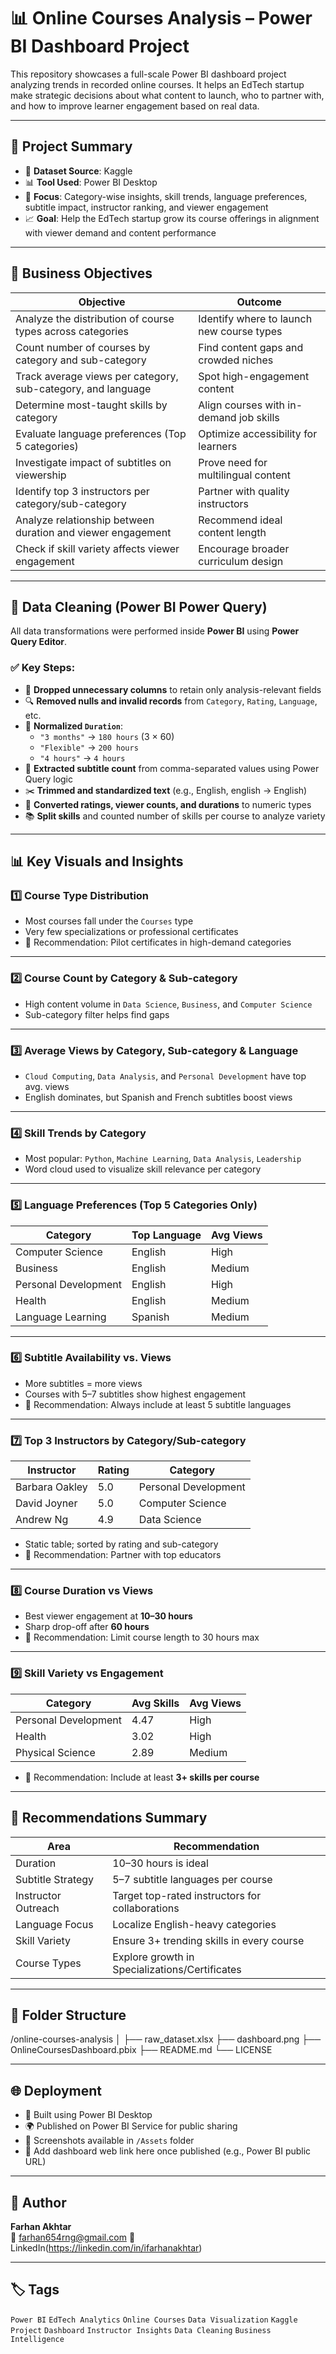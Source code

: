 # 📊 Online Courses Analysis – Power BI Dashboard Project

This repository showcases a full-scale Power BI dashboard project analyzing trends in recorded online courses. It helps an EdTech startup make strategic decisions about what content to launch, who to partner with, and how to improve learner engagement based on real data.

---

## 🧠 Project Summary

- 📁 **Dataset Source**: Kaggle
- 📊 **Tool Used**: Power BI Desktop
- 📌 **Focus**: Category-wise insights, skill trends, language preferences, subtitle impact, instructor ranking, and viewer engagement
- 📈 **Goal**: Help the EdTech startup grow its course offerings in alignment with viewer demand and content performance

---

## 🎯 Business Objectives

| Objective                                                                          | Outcome                                                         |
|------------------------------------------------------------------------------------|------------------------------------------------------------------|
| Analyze the distribution of course types across categories                        | Identify where to launch new course types                        |
| Count number of courses by category and sub-category                              | Find content gaps and crowded niches                             |
| Track average views per category, sub-category, and language                      | Spot high-engagement content                                     |
| Determine most-taught skills by category                                          | Align courses with in-demand job skills                          |
| Evaluate language preferences (Top 5 categories)                                  | Optimize accessibility for learners                              |
| Investigate impact of subtitles on viewership                                     | Prove need for multilingual content                              |
| Identify top 3 instructors per category/sub-category                              | Partner with quality instructors                                 |
| Analyze relationship between duration and viewer engagement                       | Recommend ideal content length                                   |
| Check if skill variety affects viewer engagement                                  | Encourage broader curriculum design                              |

---

## 🧹 Data Cleaning (Power BI Power Query)

All data transformations were performed inside **Power BI** using **Power Query Editor**.

### ✅ Key Steps:
- 🔻 **Dropped unnecessary columns** to retain only analysis-relevant fields
- 🔍 **Removed nulls and invalid records** from `Category`, `Rating`, `Language`, etc.
- 🔄 **Normalized `Duration`**:
  - `"3 months"` → `180 hours` (3 × 60)
  - `"Flexible"` → `200 hours`
  - `"4 hours"` → `4 hours`
- 💬 **Extracted subtitle count** from comma-separated values using Power Query logic
- ✂️ **Trimmed and standardized text** (e.g., English, english → English)
- 🔢 **Converted ratings, viewer counts, and durations** to numeric types
- 📚 **Split skills** and counted number of skills per course to analyze variety

---

## 📊 Key Visuals and Insights

### 1️⃣ **Course Type Distribution**
- Most courses fall under the `Courses` type
- Very few specializations or professional certificates
- 🎯 Recommendation: Pilot certificates in high-demand categories

---

### 2️⃣ **Course Count by Category & Sub-category**
- High content volume in `Data Science`, `Business`, and `Computer Science`
- Sub-category filter helps find gaps

---

### 3️⃣ **Average Views by Category, Sub-category & Language**
- `Cloud Computing`, `Data Analysis`, and `Personal Development` have top avg. views
- English dominates, but Spanish and French subtitles boost views

---

### 4️⃣ **Skill Trends by Category**
- Most popular: `Python`, `Machine Learning`, `Data Analysis`, `Leadership`
- Word cloud used to visualize skill relevance per category

---

### 5️⃣ **Language Preferences (Top 5 Categories Only)**
| Category              | Top Language | Avg Views |
|-----------------------|--------------|-----------|
| Computer Science      | English      | High      |
| Business              | English      | Medium    |
| Personal Development  | English      | High      |
| Health                | English      | Medium    |
| Language Learning     | Spanish      | Medium    |

---

### 6️⃣ **Subtitle Availability vs. Views**
- More subtitles = more views
- Courses with 5–7 subtitles show highest engagement
- 🎯 Recommendation: Always include at least 5 subtitle languages

---

### 7️⃣ **Top 3 Instructors by Category/Sub-category**
| Instructor             | Rating | Category          |
|------------------------|--------|-------------------|
| Barbara Oakley         | 5.0    | Personal Development |
| David Joyner           | 5.0    | Computer Science  |
| Andrew Ng              | 4.9    | Data Science      |
- Static table; sorted by rating and sub-category
- 🎯 Recommendation: Partner with top educators

---

### 8️⃣ **Course Duration vs Views**
- Best viewer engagement at **10–30 hours**
- Sharp drop-off after **60 hours**
- 🎯 Recommendation: Limit course length to 30 hours max

---

### 9️⃣ **Skill Variety vs Engagement**
| Category              | Avg Skills | Avg Views |
|-----------------------|------------|-----------|
| Personal Development  | 4.47       | High      |
| Health                | 3.02       | High      |
| Physical Science      | 2.89       | Medium    |
- 🎯 Recommendation: Include at least **3+ skills per course**

---

## 📝 Recommendations Summary

| Area                | Recommendation                                      |
|---------------------|-----------------------------------------------------|
| Duration            | 10–30 hours is ideal                                |
| Subtitle Strategy   | 5–7 subtitle languages per course                   |
| Instructor Outreach | Target top-rated instructors for collaborations     |
| Language Focus      | Localize English-heavy categories                   |
| Skill Variety       | Ensure 3+ trending skills in every course           |
| Course Types        | Explore growth in Specializations/Certificates      |

---

## 📂 Folder Structure

/online-courses-analysis
│
├── raw_dataset.xlsx
├── dashboard.png
├── OnlineCoursesDashboard.pbix
├── README.md
└── LICENSE

---

## 🌐 Deployment

- 🧠 Built using Power BI Desktop
- 🌍 Published on Power BI Service for public sharing
- 📸 Screenshots available in `/Assets` folder
- 🔗 Add dashboard web link here once published (e.g., Power BI public URL)

---

## 👤 Author

**Farhan Akhtar**  
📧 farhan654rng@gmail.com 
🔗 LinkedIn(https://linkedin.com/in/ifarhanakhtar)

---

## 🏷️ Tags

`Power BI` `EdTech Analytics` `Online Courses` `Data Visualization` `Kaggle Project` `Dashboard` `Instructor Insights` `Data Cleaning` `Business Intelligence`

